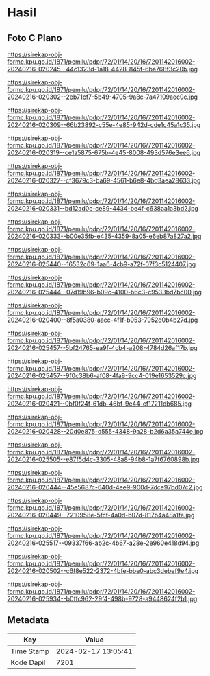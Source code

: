 # Hasil

## Foto C Plano

https://sirekap-obj-formc.kpu.go.id/1871/pemilu/pdpr/72/01/14/20/16/7201142016002-20240216-020245--44c1323d-1a18-4428-845f-6ba768f3c20b.jpg

https://sirekap-obj-formc.kpu.go.id/1871/pemilu/pdpr/72/01/14/20/16/7201142016002-20240216-020302--2eb71cf7-5b49-4705-9a8c-7a47109aec0c.jpg

https://sirekap-obj-formc.kpu.go.id/1871/pemilu/pdpr/72/01/14/20/16/7201142016002-20240216-020309--66b23892-c55e-4e85-942d-cde1c45a1c35.jpg

https://sirekap-obj-formc.kpu.go.id/1871/pemilu/pdpr/72/01/14/20/16/7201142016002-20240216-020319--ce1a5875-675b-4e45-8008-493d576e3ee6.jpg

https://sirekap-obj-formc.kpu.go.id/1871/pemilu/pdpr/72/01/14/20/16/7201142016002-20240216-020327--cf3679c3-ba69-4561-b6e8-4bd3aea28633.jpg

https://sirekap-obj-formc.kpu.go.id/1871/pemilu/pdpr/72/01/14/20/16/7201142016002-20240216-020331--bd12ad0c-ce89-4434-be4f-c638aa1a3bd2.jpg

https://sirekap-obj-formc.kpu.go.id/1871/pemilu/pdpr/72/01/14/20/16/7201142016002-20240216-020333--b00e35fb-e435-4359-8a05-e6eb87a827a2.jpg

https://sirekap-obj-formc.kpu.go.id/1871/pemilu/pdpr/72/01/14/20/16/7201142016002-20240216-025440--16532c69-1aa6-4cb9-a72f-07f3c5124407.jpg

https://sirekap-obj-formc.kpu.go.id/1871/pemilu/pdpr/72/01/14/20/16/7201142016002-20240216-025444--07d19b96-b09c-4100-b6c3-c9533bd7bc00.jpg

https://sirekap-obj-formc.kpu.go.id/1871/pemilu/pdpr/72/01/14/20/16/7201142016002-20240216-020400--8f5a0380-aacc-4f1f-b053-7952d0b4b27d.jpg

https://sirekap-obj-formc.kpu.go.id/1871/pemilu/pdpr/72/01/14/20/16/7201142016002-20240216-025457--5bf24765-ea9f-4cb4-a208-4784d26af17b.jpg

https://sirekap-obj-formc.kpu.go.id/1871/pemilu/pdpr/72/01/14/20/16/7201142016002-20240216-025457--9f0c38b6-af08-4fa9-9cc4-019e1653529c.jpg

https://sirekap-obj-formc.kpu.go.id/1871/pemilu/pdpr/72/01/14/20/16/7201142016002-20240216-020421--0bf0f24f-61db-46bf-9e44-cf17211db685.jpg

https://sirekap-obj-formc.kpu.go.id/1871/pemilu/pdpr/72/01/14/20/16/7201142016002-20240216-020428--20d0e875-d555-4348-9a28-b2d6a35a744e.jpg

https://sirekap-obj-formc.kpu.go.id/1871/pemilu/pdpr/72/01/14/20/16/7201142016002-20240216-025505--e87f5d4c-3305-48a8-94b8-1a7f6760898b.jpg

https://sirekap-obj-formc.kpu.go.id/1871/pemilu/pdpr/72/01/14/20/16/7201142016002-20240216-020444--45e5687c-640d-4ee9-900d-7dce97bd07c2.jpg

https://sirekap-obj-formc.kpu.go.id/1871/pemilu/pdpr/72/01/14/20/16/7201142016002-20240216-020449--7210958e-5fcf-4a0d-b07d-817b4a48a1fe.jpg

https://sirekap-obj-formc.kpu.go.id/1871/pemilu/pdpr/72/01/14/20/16/7201142016002-20240216-025517--09337f66-ab2c-4b67-a28e-2e960e418d94.jpg

https://sirekap-obj-formc.kpu.go.id/1871/pemilu/pdpr/72/01/14/20/16/7201142016002-20240216-020502--c6f8e522-2372-4bfe-bbe0-abc3debef9e4.jpg

https://sirekap-obj-formc.kpu.go.id/1871/pemilu/pdpr/72/01/14/20/16/7201142016002-20240216-025934--b0ffc962-29f4-498b-9728-a9448624f2b1.jpg


## Metadata

| Key        | Value               |
| ---------- | ------------------- |
| Time Stamp | 2024-02-17 13:05:41 |
| Kode Dapil | 7201                |



